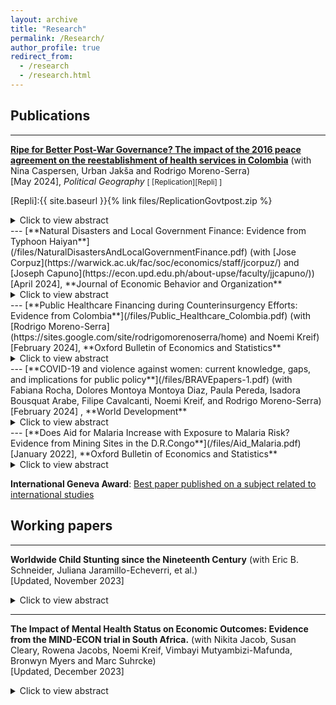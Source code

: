 ```yaml
---
layout: archive
title: "Research"
permalink: /Research/
author_profile: true
redirect_from:
  - /research
  - /research.html
---
```

## Publications
---

[**Ripe for Better Post-War Governance? The impact of the 2016 peace agreement on the reestablishment of health services in Colombia**](/files/PostWar_governance.pdf) (with Nina Caspersen, Urban Jakša and Rodrigo Moreno-Serra) <br/>
[May 2024], *Political Geography*
<small>[ [Replication][Repli] ] </small>

[Repli]:{{ site.baseurl }}{% link files/ReplicationGovtpost.zip %}

<details>
  <summary>Click to view abstract</summary>
The signing of a peace agreement represents a chance for the state to renew its social contract with the population in conflict-affected areas, by providing protection and other
public goods. Failing to meet post-war expectations of a better quality of life risks endangering the negotiated peace. However, in the existing literature there is a lack of
focus on post-war public services and very little analysis of challenges to reestablishing effective state governance, especially in areas with significant rebel presence. Much of the literature still assumes that conflict zones are ripe for better governance and the post-war impact of rebel governance remains largely unanalysed. Drawing on original survey data, interviews and focus groups, this mixed-methods article analyses the impact of the 2016 Colombian peace agreement on health services in areas with high conflict intensity and sustained rebel presence. It finds an increase in demand for services but without a corresponding improvement in the perceived quality. In fact, in municipalities that host FARC reintegration camps we find a decline in both demand and quality. Three obstacles are identified: 1) a delay in establishing effective state presence, 2) favourable views of wartime healthcare provided by the rebels, 3) high expectations and mistrust of government provisions. The article demonstrates the considerable difficulty of re-establishing effective post-war governance, the importance of local expectations and trust, and the lasting impact of wartime rebel governance. It thereby makes an original and important contribution to the understanding of peacebuilding obstacles and to the growing literature on rebel governance. <br/>
</details>
---
  [**Natural Disasters and Local Government Finance: Evidence from Typhoon Haiyan**](/files/NaturalDisastersAndLocalGovernmentFinance.pdf)  (with [Jose Corpuz](https://warwick.ac.uk/fac/soc/economics/staff/jcorpuz/) and [Joseph Capuno](https://econ.upd.edu.ph/about-upse/faculty/jjcapuno/))   <br/>
[April 2024], **Journal of Economic Behavior and Organization**
<details>
  <summary>Click to view abstract</summary>
This paper examines how natural disasters affect local public finances and their interplay with intergovernmental transfers and external resources. Exploiting the randomized nature of the 2013 Typhoon Haiyan, one of the most devastating natural disasters in recent history, we document its causal effect on the local government fiscal dynamics. Combining data on local government finance with reports on the level of damages and using difference-in-differences with instrumental variable to analyze the data, we show that local public revenue and expenditures remain largely unaffected, except for debt payments. However, we find important heterogeneity in local revenue responses: poorer cities and municipalities raised comparatively lower revenue in the aftermath of the Typhoon.  We also provide evidence that external funding did not lead to lower tax collection efforts, but instead leads to higher local expenditures, suggesting that disaster aid does not cause a moral hazard problem in local governments' spending decisions.<br/>
</details>
---
  [**Public Healthcare Financing during Counterinsurgency Efforts: Evidence from Colombia**](/files/Public_Healthcare_Colombia.pdf) (with [Rodrigo Moreno-Serra](https://sites.google.com/site/rodrigomorenoserra/home) and Noemi Kreif)  <br/>
[February 2024], **Oxford Bulletin of Economics and Statistics**
  <details>
  <summary>Click to view abstract</summary>
 How do government counterinsurgency efforts affect local public health financing during civil conflicts? We investigate this question in the context of the protracted conflict in Colombia. Using data on antinarcotics operations and health transfers from the central government to municipal governments, we employ both panel estimations and an instrumental variable to address concerns of endogeneity. We first show evidence of a government discretionary power over the allocation of health transfers. We do not find  evidence that counterinsurgency operations causally affect health transfers to municipalities. Our results rule out political alignment between mayors and the national governing party as an intermediary factor that could influence the flow of fiscal transfers in municipalities exposed to the conflict.
  </details>
---
  [**COVID-19 and violence against women: current knowledge, gaps, and implications for public policy**](/files/BRAVEpapers-1.pdf) (with Fabiana Rocha, Dolores Montoya Montoya Diaz, Paula Pereda, Isadora Bousquat Arabe, Filipe Cavalcanti, Noemi Kreif, and Rodrigo Moreno-Serra) <br/> 
[February 2024] , **World Development**
  <details>
  <summary>Click to view abstract</summary>
  On a global scale, 1 in 3 women experience physical and/or sexual violence in their lifetime, and women of disadvantaged backgrounds are at an even higher risk. Since the outbreak of COVID-19, data have shown that violence against women (VAW) has intensified. In this paper, we review an incipient but rapidly growing literature that evaluates the effects of stay-at-home measures to reduce the spread of COVID-19 on VAW. We focus on low and middle-income countries and classify existing studies into three categories according to the quality of the data used and the reliability of the empirical methodology: not causal, less causal, and causal. Overall, the most rigorous literature for low- and middle-income countries offers mixed evidence about the VAW effects of stay-at-home measures, although increases in VAW have been more frequently observed where stay-at-home measures were stricter. Important reasons for the mixed evidence found in the literature seem to be the different types of violence analyzed (physical, sexual, psychological, or economic) and the difficulties associated with the reporting of these types of VAW. The main methodological challenges faced by this literature relate to data availability and the reliability of the methods employed to separate the effects of social isolation on VAW, from those VAW effects associated with the income and emotional shocks induced by the COVID-19 pandemic. Innovative methods and data can help improve our understanding of the unintended VAW consequences of movement restrictions, including its key pathways, so as to reliably inform the design of better policy responses to this major social and public health challenge. <br/>
</details>
---
[**Does Aid for Malaria Increase with Exposure to Malaria Risk? Evidence from Mining Sites in the D.R.Congo**](/files/Aid_Malaria.pdf)  <br/>
[January 2022], **Oxford Bulletin of Economics and Statistics**

<details>
  <summary>Click to view abstract</summary>
I examine the ability of donors to target the highest exposure to malaria risk when the health information structure is fragmented. I exploit local variations in the risk of malaria transmission induced by mining activities in the Democratic Republic of Congo as well as financial and epidemiological data from health facilities to estimate how local aid is matching the local malaria burden. Using fine-grained data on mines and health infrastructure in a regression discontinuity design, I find no evidence that local populations exposed to the highest risk of malaria transmission receive a proportionately higher share of aid compared to neighbouring areas with reduced exposure to malaria risk. <br/>
</details>

**International Geneva Award**: [Best paper published on a subject related to international studies ](https://snis.ch/awards/does-aid-for-malaria-increase-with-exposure-to-malaria-risk-evidence-from-mining-sites-in-the-d-r-congo/)  <br/>


<h2>Working papers</h2>

---
**Worldwide Child Stunting since the Nineteenth Century** (with Eric B. Schneider, Juliana Jaramillo-Echeverri, et al.) <br/>
[Updated, November 2023]
<details>
  <summary>Click to view abstract</summary>
Background: Child stunting is a major global health concern with 148.1 million children stunted in 2022. Global child stunting rates have fallen from 47.2% in 1985 to 22.3% in 2022, but trends before the mid 1980s are unclear including whether child stunting was prevalent in the past in current high-income countries (HICs).

Methods: We conducted a systematic review of child growth studies carried out before 1990 to reconstruct historical child stunting rates. The inclusion criteria were numerical reports of mean height by age and sex for children under age 10.99. We excluded studies that were not representative of the targeted population and data for children under age two so that estimates would be comparable across time and space. Stunting rates were computed by converting the means and sds of height to height-for-age Z-scores (HAZ) using the WHO standard/reference, combining the HAZ distributions at each age, and measuring the share of the combined distribution below the stunting threshold.

Findings: We found 930 historical child growth studies allowing child stunting rates to be computed for 122 countries. We supplemented these historical studies with the over age 2 stunting estimates from the Joint Malnutrition Estimates adding another 1051 studies. Many current HICs had high levels of child stunting in the early twentieth century similar to low- and middle-income countries (LMICs) today. However, stunting rates were unusually low in Scandinavia, the European settler colonies and in the Caribbean. 
Interpretation: Child stunting has declined in most parts of the world across the twentieth century, suggesting that the global child stunting rate would have been
significantly higher in the past and that the eradication of child stunting was an essential part of the health transition. The high stunting rates in HICs in the past and their subsequent eradication of stunting suggests that eradicating child stunting is possible in all LMICs and that current HICs could provide clues for eliminating stunting. <br/>
</details>

---
**The Impact of Mental Health Status on Economic Outcomes: Evidence from the MIND-ECON trial in South Africa.** (with Nikita Jacob, Susan Cleary, Rowena Jacobs, Noemi Kreif, Vimbayi Mutyambizi-Mafunda, Bronwyn Myers and Marc Suhrcke) <br/>
[Updated, December 2023]
<details>
  <summary>Click to view abstract</summary>
For low- and middle-income countries (LMICs), there is scarce evidence on the relationship between mental disorders and economic outcomes, including income, poverty risk and labour
market performance. By leveraging exogenous variation induced by a mental health intervention, this paper explores the impact of depression on employment, income, expenditure, and out-of-pocket payments for healthcare in South Africa. The econometric approach uses the randomized intervention as an instrumental variable for the change in mental health and utilises a panel data structure with a long 24-month follow-up survey. Building on the estimated beneficial impact of the mental health intervention on depression severity, our
findings suggest that observed changes in mental health within the considered time period can substantially improve economic outcomes for the population under study. The study
contributes to informed decision-making regarding investment in mental health interventions, particularly in resource-constrained settings, such as LMICs. <br/>
</details>